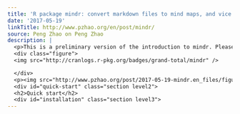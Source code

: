 ```yaml
---
title: 'R package mindr: convert markdown files to mind maps, and vice versa'
date: '2017-05-19'
linkTitle: http://www.pzhao.org/en/post/mindr/
source: Peng Zhao on Peng Zhao
description: |
  <p>This is a preliminary version of the introduction to mindr. Please go to my Github repo <a href="https://github.com/pzhaonet/mindr">mindr</a> for the latest updates.</p>
  <div class="figure">
  <img src="http://cranlogs.r-pkg.org/badges/grand-total/mindr" />

  </div>
  <p><img src="http://www.pzhao.org/post/2017-05-19-mindr.en_files/figure-html/unnamed-chunk-1-1.png" width="672" /></p>
  <div id="quick-start" class="section level2">
  <h2>Quick start</h2>
  <div id="installation" class="section level3">
---
```

